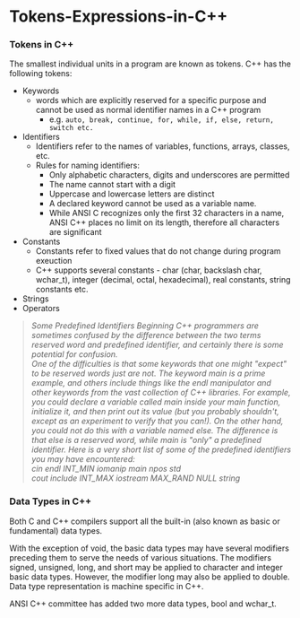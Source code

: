 # Tokens-Expressions-in-C++

### Tokens in C++
The smallest individual units in a program are known as tokens. C++ has the following tokens: 

* Keywords
  * words which are explicitly reserved for a specific purpose and cannot be used as normal identifier names in a C++ program
      * e.g. ```auto, break, continue, for, while, if, else, return, switch etc.```
* Identifiers
  * Identifiers refer to the names of variables, functions, arrays, classes, etc.
  * Rules for naming identifiers:
    * Only alphabetic characters, digits and underscores are permitted
    * The name cannot start with a digit
    * Uppercase and lowercase letters are distinct
    * A declared keyword cannot be used as a variable name.
    * While ANSI C recognizes only the first 32 characters in a name, ANSI C++ places no limit on its length, therefore all characters are significant
* Constants
  * Constants refer to fixed values that do not change during program exeuction
  * C++ supports several constants - char (char, backslash char, wchar_t), integer (decimal, octal, hexadecimal), real constants, string constants etc.
* Strings
* Operators

> *Some Predefined Identifiers
   Beginning C++ programmers are sometimes confused by the difference between the two terms reserved word and predefined identifier, and certainly there is some potential for confusion.  
   One of the difficulties is that some keywords that one might "expect" to be reserved words just are not. The keyword main is a prime example, and others include things like the endl 
   manipulator and other keywords from the vast collection of C++ libraries.* 
   *For example, you could declare a variable called main inside your main function, initialize it, and then 
   print out its value (but you probably shouldn't, except as an experiment to verify that you can!). On the other hand, you could not do this with a variable named else. The difference 
   is that else is a reserved word, while main is "only" a predefined identifier. Here is a very short list of some of the predefined identifiers you may have encountered:  
   cin   endl     INT_MIN   iomanip    main      npos  std  
   cout  include  INT_MAX   iostream   MAX_RAND  NULL  string*
   
   
### Data Types in C++
Both C and C++ compilers support all the built-in (also known as basic or fundamental) data types. 

With the exception of void, the basic data types may have several modifiers preceding them to serve the needs of various situations. The modifiers signed, unsigned, long, and short may be applied to character and integer basic data types. However, the modifier long may also be applied to double. Data type representation is machine specific in C++.

ANSI C++ committee has added two more data types, bool and wchar_t.

